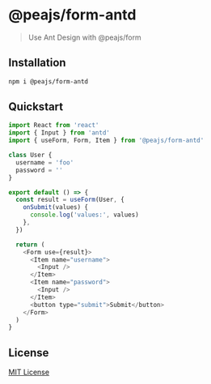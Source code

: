 # @peajs/form-antd

> Use Ant Design with @peajs/form

## Installation

```sh
npm i @peajs/form-antd
```

## Quickstart

```js
import React from 'react'
import { Input } from 'antd'
import { useForm, Form, Item } from '@peajs/form-antd'

class User {
  username = 'foo'
  password = ''
}

export default () => {
  const result = useForm(User, {
    onSubmit(values) {
      console.log('values:', values)
    },
  })

  return (
    <Form use={result}>
      <Item name="username">
        <Input />
      </Item>
      <Item name="password">
        <Input />
      </Item>
      <button type="submit">Submit</button>
    </Form>
  )
}
```

## License

[MIT License](https://github.com/pea-team/pea/blob/master/LICENSE)
